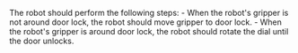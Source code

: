 

The robot should perform the following steps:
    - When the robot's gripper is not around door lock, the robot should move gripper to door lock.
    - When the robot's gripper is around door lock, the robot should rotate the dial until the door unlocks.